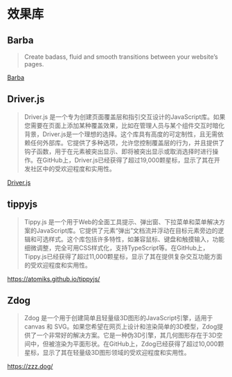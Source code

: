 # 效果库

## Barba

> Create badass, fluid and smooth transitions between your website’s pages.

[Barba](https://barba.js.org/)

## Driver.js

> Driver.js 是一个专为创建页面覆盖层和指引交互设计的JavaScript库。如果您需要在页面上添加某种覆盖效果，比如在管理人员与某个组件交互时暗化背景，Driver.js是一个理想的选择。这个库具有高度的可定制性，且无需依赖任何外部库。它提供了多种选项，允许您控制覆盖层的行为，并且提供了钩子函数，用于在元素被突出显示、即将被突出显示或取消选择时进行操作。在GitHub上，Driver.js已经获得了超过19,000颗星标，显示了其在开发社区中的受欢迎程度和实用性。

[Driver.js](https://driverjs.com/)

## tippyjs

> Tippy.js 是一个用于Web的全面工具提示、弹出窗、下拉菜单和菜单解决方案的JavaScript库。它提供了元素“弹出”文档流并浮动在目标元素旁边的逻辑和可选样式。这个库包括许多特性，如兼容鼠标、键盘和触摸输入，功能细微调整，完全可用CSS样式化，支持TypeScript等。在GitHub上，Tippy.js已经获得了超过11,000颗星标，显示了其在提供复杂交互功能方面的受欢迎程度和实用性。

<https://atomiks.github.io/tippyjs/>

## Zdog

> Zdog 是一个用于创建简单且轻量级3D图形的JavaScript引擎，适用于 canvas 和 SVG。如果您希望在网页上设计和渲染简单的3D模型，Zdog提供了一个非常好的解决方案。它是一种伪3D引擎，其几何图形存在于3D空间中，但被渲染为平面形状。在GitHub上，Zdog已经获得了超过10,000颗星标，显示了其在轻量级3D图形领域的受欢迎程度和实用性。

<https://zzz.dog/>
